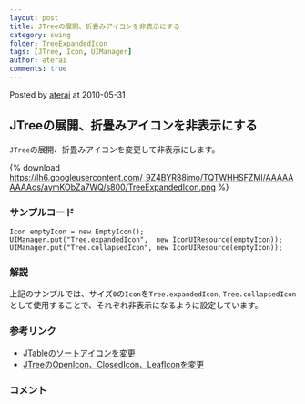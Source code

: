 ```yaml
---
layout: post
title: JTreeの展開、折畳みアイコンを非表示にする
category: swing
folder: TreeExpandedIcon
tags: [JTree, Icon, UIManager]
author: aterai
comments: true
---
```


Posted by [aterai](http://terai.xrea.jp/aterai.html) at 2010-05-31

## JTreeの展開、折畳みアイコンを非表示にする
`JTree`の展開、折畳みアイコンを変更して非表示にします。

{% download https://lh6.googleusercontent.com/_9Z4BYR88imo/TQTWHHSFZMI/AAAAAAAAAos/aymKObZa7WQ/s800/TreeExpandedIcon.png %}

### サンプルコード
<pre class="prettyprint"><code>Icon emptyIcon = new EmptyIcon();
UIManager.put("Tree.expandedIcon",  new IconUIResource(emptyIcon));
UIManager.put("Tree.collapsedIcon", new IconUIResource(emptyIcon));
</code></pre>

### 解説
上記のサンプルでは、サイズ`0`の`Icon`を`Tree.expandedIcon`, `Tree.collapsedIcon`として使用することで、それぞれ非表示になるように設定しています。

### 参考リンク
- [JTableのソートアイコンを変更](http://terai.xrea.jp/Swing/TableSortIcon.html)
- [JTreeのOpenIcon、ClosedIcon、LeafIconを変更](http://terai.xrea.jp/Swing/TreeLeafIcon.html)

<!-- dummy comment line for breaking list -->

### コメント
